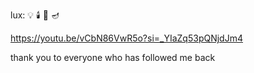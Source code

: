 
lux:
💡 🕯️ 🔦 🪔

https://youtu.be/vCbN86VwR5o?si=_YIaZq53pQNjdJm4


thank you to everyone who has followed me back




